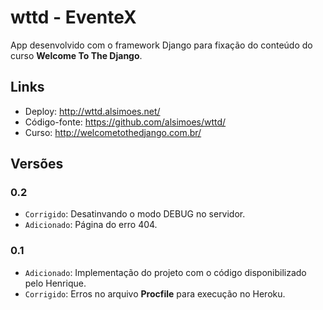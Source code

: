 # wttd - EventeX

App desenvolvido com o framework Django para fixação do conteúdo do curso **Welcome To The Django**.

## Links
- Deploy: http://wttd.alsimoes.net/
- Código-fonte: https://github.com/alsimoes/wttd/
- Curso: http://welcometothedjango.com.br/

## Versões

### 0.2
- `Corrigido`: Desatinvando o modo DEBUG no servidor.
- `Adicionado`: Página do erro 404.

### 0.1
- `Adicionado`: Implementação do projeto com o código disponibilizado pelo Henrique.
- `Corrigido`: Erros no arquivo **Procfile** para execução no Heroku.